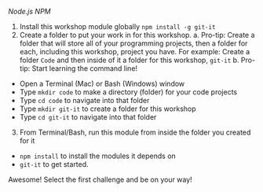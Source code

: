 _Node.js_
_NPM_

1. Install this workshop module globally `npm install -g git-it`
2. Create a folder to put your work in for this workshop. 
 a. Pro-tip: Create a folder that will store all of your programming projects, then a folder for each, including this workshop, project you have. For example: Create a folder `Code` and then inside of it a folder for this workshop, `git-it`
 b. Pro-tip: Start learning the command line!
  - Open a Terminal (Mac) or Bash (Windows) window
  - Type `mkdir code` to make a directory (folder) for your code projects
  - Type `cd code` to navigate into that folder
  - Type `mkdir git-it` to create a folder for this workshop
  - Type `cd git-it` to navigate into that folder
3. From Terminal/Bash, run this module from inside the folder you created for it
 - `npm install` to install the modules it depends on
 - `git-it` to get started.

Awesome! Select the first challenge and be on your way!

